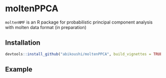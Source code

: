 # moltenPPCA

`moltenNMF` is an R package for probabilistic principal component analysis with molten data format (in preparation)

## Installation

```R
devtools::install_github("abikoushi/moltenPPCA", build_vignettes = TRUE)
```

## Example


